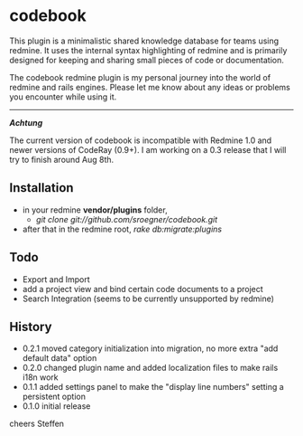 # codebook

This plugin is a minimalistic shared knowledge database for teams using redmine.
It uses the internal syntax highlighting of redmine and is primarily designed for keeping and sharing small 
pieces of code or documentation.

The codebook redmine plugin is my personal journey into the world of redmine and rails engines.
Please let me know about any ideas or problems you encounter while using it.

---

***Achtung***

The current version of codebook is incompatible with Redmine 1.0 and newer versions of CodeRay (0.9+).
I am working on a 0.3 release that I will try to finish around Aug 8th.

## Installation

* in your redmine **vendor/plugins** folder, 
    * _git clone git://github.com/sroegner/codebook.git_
* after that in the redmine root, _rake db:migrate:plugins_

## Todo

* Export and Import
* add a project view and bind certain code documents to a project
* Search Integration (seems to be currently unsupported by redmine)

## History

* 0.2.1 moved category initialization into migration, no more extra "add default data" option
* 0.2.0 changed plugin name and added localization files to make rails i18n work
* 0.1.1 added settings panel to make the "display line numbers" setting a persistent option
* 0.1.0 initial release

cheers
Steffen
